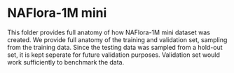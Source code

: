 # NAFlora-1M mini

This folder provides full anatomy of how NAFlora-1M mini dataset was created. We provide full anatomy of the training and validation set, sampling from the training data. Since the testing data was sampled from a hold-out set, it is kept seperate for future validation purposes. Validation set would work sufficiently to benchmark the data. 
